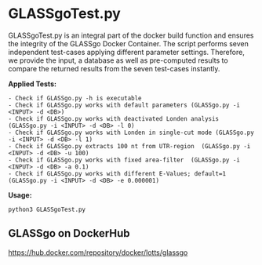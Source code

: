 # GLASSgoTest.py
GLASSgoTest.py is an integral part of the docker build function and ensures the integrity of the GLASSgo Docker Container. The script performs seven independent test-cases applying different parameter settings. Therefore, we provide the input, a database as well as pre-computed results to compare the returned results from the seven test-cases instantly. 

**Applied Tests:**
```text
- Check if GLASSgo.py -h is executable
- Check if GLASSgo.py works with default parameters (GLASSgo.py -i <INPUT> -d <DB>)
- Check if GLASSgo.py works with deactivated Londen analysis (GLASSgo.py -i <INPUT> -d <DB> -l 0)
- Check if GLASSgo.py works with Londen in single-cut mode (GLASSgo.py -i <INPUT> -d <DB> -l 1)
- Check if GLASSgo.py extracts 100 nt from UTR-region  (GLASSgo.py -i <INPUT> -d <DB> -u 100)
- Check if GLASSgo.py works with fixed area-filter  (GLASSgo.py -i <INPUT> -d <DB> -a 0.1)
- Check if GLASSgo.py works with different E-Values; default=1  (GLASSgo.py -i <INPUT> -d <DB> -e 0.000001)
```

**Usage:**
```text
python3 GLASSgoTest.py
```

GLASSgo on DockerHub
-------
https://hub.docker.com/repository/docker/lotts/glassgo
